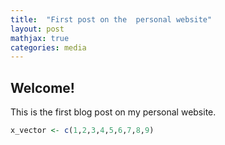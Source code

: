 ```yaml
---
title:  "First post on the  personal website"
layout: post
mathjax: true
categories: media
---
```


## Welcome!

This is the first blog post on my personal website.

```r
x_vector <- c(1,2,3,4,5,6,7,8,9)

```
